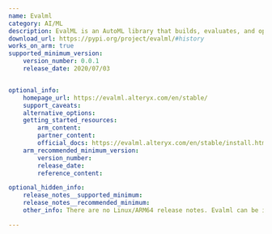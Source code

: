 ```yaml
---
name: Evalml
category: AI/ML
description: EvalML is an AutoML library that builds, evaluates, and optimize the machine learning pipelines using domain-specific objective functions. Hence, it can be used to create end-to-end supervised machine learning solutions.
download_url: https://pypi.org/project/evalml/#history
works_on_arm: true
supported_minimum_version:
    version_number: 0.0.1
    release_date: 2020/07/03


optional_info:
    homepage_url: https://evalml.alteryx.com/en/stable/
    support_caveats:
    alternative_options:
    getting_started_resources:
        arm_content:
        partner_content:
        official_docs: https://evalml.alteryx.com/en/stable/install.html
    arm_recommended_minimum_version:
        version_number:
        release_date:
        reference_content:

optional_hidden_info:
    release_notes__supported_minimum:
    release_notes__recommended_minimum:
    other_info: There are no Linux/ARM64 release notes. Evalml can be installed via pip from version 0.0.1 onwards.

---
```


